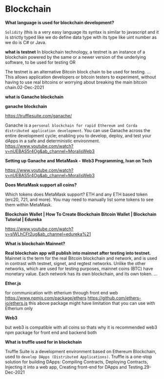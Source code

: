 # Blockchain

**What language is used for blockchain development?**

`Solidity` (this is a very easy language its syntax is similar to javascript and it is strictly typed like we do define data type with its type like uint number as we do is C# or Java.

**what is testnet**
In blockchain technology, a testnet is an instance of a blockchain powered by the same or a newer version of the underlying software, to be used for testing OR

The testnet is an alternative Bitcoin block chain to be used for testing. ... This allows application developers or bitcoin testers to experiment, without having to use real bitcoins or worrying about breaking the main bitcoin chain.02-Dec-2021

**what is Ganache blockchain**

**ganache blockchain**

https://trufflesuite.com/ganache/

Ganache is a `personal blockchain for rapid Ethereum and Corda distributed application development`. You can use Ganache across the entire development cycle; enabling you to develop, deploy, and test your dApps in a safe and deterministic environment.
https://www.youtube.com/watch?v=nUEBAS5r4Og&ab_channel=MoralisWeb3

**Setting up Ganache and MetaMask - Web3 Programming, Ivan on Tech**

https://www.youtube.com/watch?v=nUEBAS5r4Og&ab_channel=MoralisWeb3

**Does MetaMask support all coins?**

Which tokens does MetaMask support? ETH and any ETH based token (erc20, 721, and more). You may need to manually list some tokens to see them within MetaMask.

**Blockchain Wallet | How To Create Blockchain Bitcoin Wallet | Blockchain Tutorial | Edureka**

https://www.youtube.com/watch?v=slWLhCFt2ug&ab_channel=edureka%21

**What is blockchain Mainnet?**

**Real blockchain app will publish into mainnet after testing into testnet.**
Mainnet is the term for the real Bitcoin blockchain and network, and is used in contrast with testnet, signet, and regtest networks. Unlike the other networks, which are used for testing purposes, mainnet coins (BTC) have monetary value. Each network has its own blockchain, and its own token. ...

**Ether.js**

for communication with etherium through front end web
https://www.npmjs.com/package/ethers
https://github.com/ethers-io/ethers.js
this above package might have limitation that you can use with Etherium only

**Web3**

but web3 is compatible with all coins so thats why it is recommended
web3 npm package for front end and backend both

**What is truffle used for in blockchain**

Truffle Suite is a development environment based on Ethereum Blockchain, used to `develop DApps (Distributed Applications)`. Truffle is a one-stop solution for building DApps: Compiling Contracts, Deploying Contracts, Injecting it into a web app, Creating front-end for DApps and Testing.29-Dec-2021
